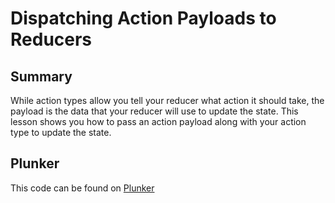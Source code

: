 # Dispatching Action Payloads to Reducers

## Summary
While action types allow you tell your reducer what action it should take, the payload is the data that your reducer will use to update the state. This lesson shows you how to pass an action payload along with your action type to update the state.

## Plunker
This code can be found on [Plunker](https://embed.plnkr.co/github/eggheadio-projects/egghead-wikipedia-demo/angular-2-dispatching-action-payloads-to-reducers?preview=plnkr.html&show=src%2Fapp%2Fapp.component.ts,preview)